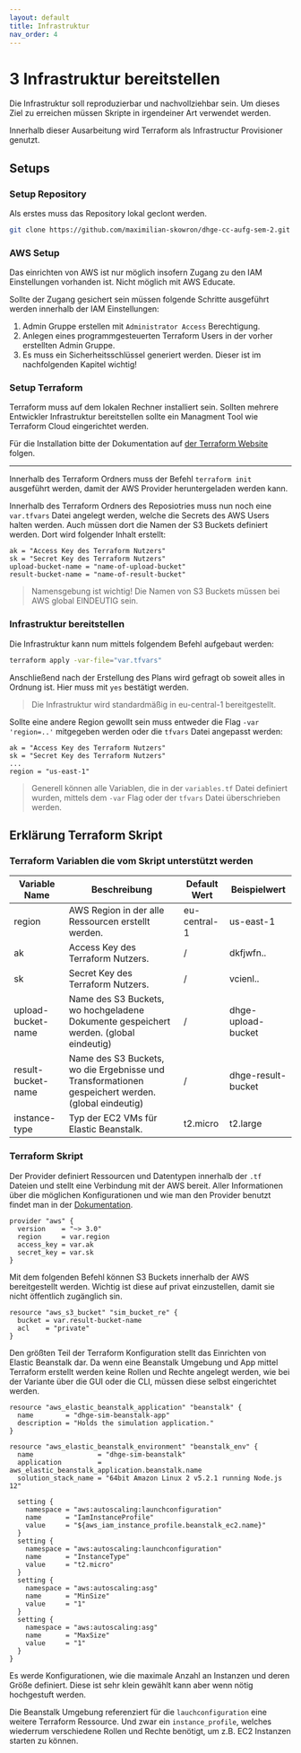 ```yaml
---
layout: default
title: Infrastruktur
nav_order: 4
---
```


# 3 Infrastruktur bereitstellen

Die Infrastruktur soll reproduzierbar und nachvollziehbar sein.
Um dieses Ziel zu erreichen müssen Skripte in irgendeiner Art verwendet werden.

Innerhalb dieser Ausarbeitung wird Terraform als Infrastructur Provisioner genutzt.

## Setups

### Setup Repository

Als erstes muss das Repository lokal geclont werden.

```bash
git clone https://github.com/maximilian-skowron/dhge-cc-aufg-sem-2.git && cd dhge-cc-aufg-sem-2
```

### AWS Setup

Das einrichten von AWS ist nur möglich insofern Zugang zu den IAM Einstellungen vorhanden ist. Nicht möglich mit AWS Educate.

Sollte der Zugang gesichert sein müssen folgende Schritte ausgeführt werden innerhalb der IAM Einstellungen:

1. Admin Gruppe erstellen mit `Administrator Access` Berechtigung.
2. Anlegen eines programmgesteuerten Terraform Users in der vorher erstellten Admin Gruppe.
3. Es muss ein Sicherheitsschlüssel generiert werden. Dieser ist im nachfolgenden Kapitel wichtig!

### Setup Terraform

Terraform muss auf dem lokalen Rechner installiert sein.
Sollten mehrere Entwickler Infrastruktur bereitstellen sollte ein Managment Tool wie Terraform Cloud eingerichtet werden.

Für die Installation bitte der Dokumentation auf [der Terraform Website](https://www.terraform.io/docs/enterprise/install/installer.html) folgen.

---

Innerhalb des Terraform Ordners muss der Befehl `terraform init` ausgeführt werden, damit der AWS Provider heruntergeladen werden kann.

Innerhalb des Terraform Ordners des Reposiotries muss nun noch eine `var.tfvars` Datei angelegt werden, welche die Secrets des AWS Users halten werden. 
Auch müssen dort die Namen der S3 Buckets definiert werden.
Dort wird folgender Inhalt erstellt:

```
ak = "Access Key des Terraform Nutzers"
sk = "Secret Key des Terraform Nutzers"
upload-bucket-name = "name-of-upload-bucket"
result-bucket-name = "name-of-result-bucket"
```

> Namensgebung ist wichtig! Die Namen von S3 Buckets müssen bei AWS global EINDEUTIG sein.

### Infrastruktur bereitstellen

Die Infrastruktur kann num mittels folgendem Befehl aufgebaut werden:

```bash
terraform apply -var-file="var.tfvars"
```

Anschließend nach der Erstellung des Plans wird gefragt ob soweit alles in Ordnung ist.
Hier muss mit `yes` bestätigt werden.

> Die Infrastruktur wird standardmäßig in eu-central-1 bereitgestellt.

Sollte eine andere Region gewollt sein muss entweder die Flag `-var 'region=..'` mitgegeben werden oder die `tfvars` Datei angepasst werden:

```
ak = "Access Key des Terraform Nutzers"
sk = "Secret Key des Terraform Nutzers"
...
region = "us-east-1"
```

> Generell können alle Variablen, die in der `variables.tf` Datei definiert wurden, mittels dem `-var` Flag oder der `tfvars` Datei überschrieben werden.

## Erklärung Terraform Skript

### Terraform Variablen die vom Skript unterstützt werden

| Variable Name      	| Beschreibung                                                                                       	| Default Wert 	| Beispielwert       	|
|--------------------	|----------------------------------------------------------------------------------------------------	|--------------	|--------------------	|
| region             	| AWS Region in der alle Ressourcen erstellt werden.                                                 	| eu-central-1 	| us-east-1          	|
| ak                 	| Access Key des Terraform Nutzers.                                                                  	| /            	| dkfjwfn..          	|
| sk                 	| Secret Key des Terraform Nutzers.                                                                  	| /            	| vcienl..           	|
| upload-bucket-name 	| Name des S3 Buckets, wo hochgeladene Dokumente gespeichert werden. (global eindeutig)              	| /            	| dhge-upload-bucket 	|
| result-bucket-name 	| Name des S3 Buckets, wo die Ergebnisse und Transformationen gespeichert werden. (global eindeutig) 	| /            	| dhge-result-bucket 	|
| instance-type      	| Typ der EC2 VMs für Elastic Beanstalk.                                                             	| t2.micro     	| t2.large           	|

### Terraform Skript 

Der Provider definiert Ressourcen und Datentypen innerhalb der `.tf` Dateien und stellt eine Verbindung mit der AWS bereit.
Aller Informationen über die möglichen Konfigurationen und wie man den Provider benutzt findet man in der [Dokumentation](https://registry.terraform.io/providers/hashicorp/aws/latest/docs).

```hcl
provider "aws" {
  version    = "~> 3.0"
  region     = var.region
  access_key = var.ak
  secret_key = var.sk
}
```

Mit dem folgenden Befehl können S3 Buckets innerhalb der AWS bereitgestellt werden. 
Wichtig ist diese auf privat einzustellen, damit sie nicht öffentlich zugänglich sin.

```hcl
resource "aws_s3_bucket" "sim_bucket_re" {
  bucket = var.result-bucket-name
  acl    = "private"
}
```

Den größten Teil der Terraform Konfiguration stellt das Einrichten von Elastic Beanstalk dar.
Da wenn eine Beanstalk Umgebung und App mittel Terraform erstellt werden keine Rollen und Rechte angelegt werden, wie bei der Variante über die GUI oder die CLI, müssen diese selbst eingerichtet werden.

```hcl
resource "aws_elastic_beanstalk_application" "beanstalk" {
  name        = "dhge-sim-beanstalk-app"
  description = "Holds the simulation application."
}

resource "aws_elastic_beanstalk_environment" "beanstalk_env" {
  name                = "dhge-sim-beanstalk"
  application         = aws_elastic_beanstalk_application.beanstalk.name
  solution_stack_name = "64bit Amazon Linux 2 v5.2.1 running Node.js 12"

  setting {
    namespace = "aws:autoscaling:launchconfiguration"
    name      = "IamInstanceProfile"
    value     = "${aws_iam_instance_profile.beanstalk_ec2.name}"
  }
  setting {
    namespace = "aws:autoscaling:launchconfiguration"
    name      = "InstanceType"
    value     = "t2.micro"
  }
  setting {
    namespace = "aws:autoscaling:asg"
    name      = "MinSize"
    value     = "1"
  }
  setting {
    namespace = "aws:autoscaling:asg"
    name      = "MaxSize"
    value     = "1"
  }
}
```

Es werde Konfigurationen, wie die maximale Anzahl an Instanzen und deren Größe definiert. 
Diese ist sehr klein gewählt kann aber wenn nötig hochgestuft werden.

Die Beanstalk Umgebung referenziert für die `lauchconfiguration` eine weitere Terraform Ressource.
Und zwar ein `instance_profile`, welches wiederrum verschiedene Rollen und Rechte benötigt, um z.B. EC2 Instanzen starten zu können. 